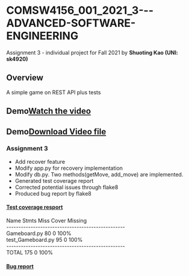 # COMSW4156_001_2021_3---ADVANCED-SOFTWARE-ENGINEERING
Assignment 3 - individual project for Fall 2021 by **Shuoting Kao (UNI: sk4920)**

## Overview ##
A simple game on REST API plus tests

## Demo[Watch the video](https://youtu.be/V-TPNGS4GOQ)
## Demo[Download Video file](https://github.com/tim-kao/COMSW4156-ADVANCED-SOFTWARE-ENGINEERING-Assignment-I1-Implementing-A-Simple-Game/blob/asisgnment3/demo/demo_sk4920.mov)

### Assignment 3
- Add recover feature
- Modify app.py for recovery implementation
- Modify db.py. Two methods(getMove, add_move) are implemented.
- Generated test coverage report
- Corrected potential issues through flake8
- Produced bug report by flake8

#### [Test coverage resport](https://github.com/tim-kao/COMSW4156-ADVANCED-SOFTWARE-ENGINEERING-Assignment-I1-Implementing-A-Simple-Game/blob/asisgnment3/Skeleton/htmlcov/index.html)
Name                Stmts   Miss  Cover   Missing\
-------------------------------------------------\
Gameboard.py           80      0   100%\
test_Gameboard.py      95      0   100%\
-------------------------------------------------\
TOTAL                 175      0   100%

#### [Bug report](https://github.com/tim-kao/COMSW4156-ADVANCED-SOFTWARE-ENGINEERING-Assignment-I1-Implementing-A-Simple-Game/blob/asisgnment3/Skeleton/bugs.txt)